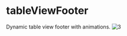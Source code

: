 # tableViewFooter
Dynamic table view footer with animations.
![3](https://user-images.githubusercontent.com/4822440/149682620-6f5a6dc0-b067-44a5-959d-e25f55fe1c34.gif)
